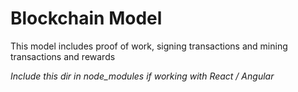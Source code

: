 # Blockchain Model  

This model includes proof of work, signing transactions and mining transactions and rewards

*Include this dir in node_modules if working with React / Angular*
	

